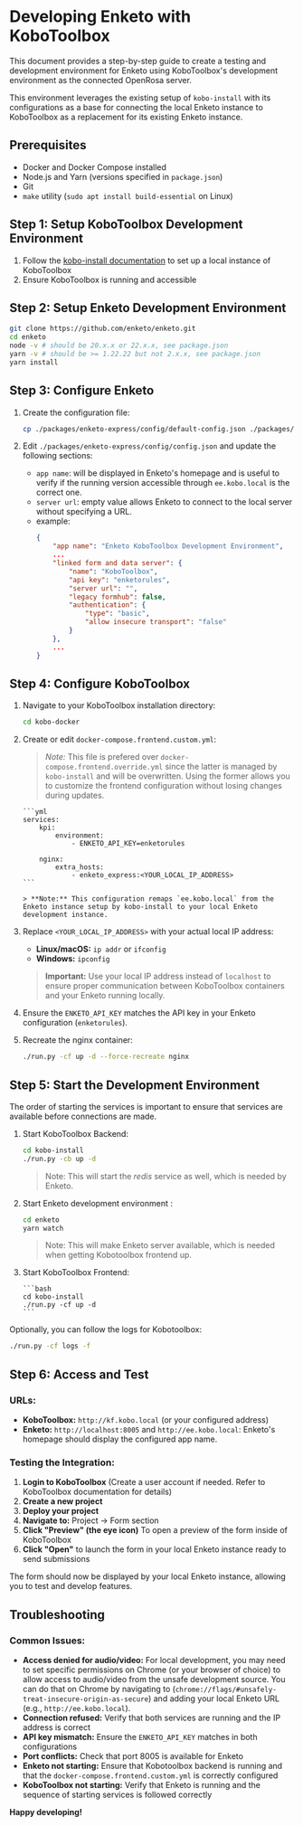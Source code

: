 # Developing Enketo with KoboToolbox

This document provides a step-by-step guide to create a testing and development environment for Enketo using KoboToolbox's development environment as the connected OpenRosa server.

This environment leverages the existing setup of `kobo-install` with its configurations as a base for connecting the local Enketo instance to KoboToolbox as a replacement for its existing Enketo instance.

## Prerequisites

-   Docker and Docker Compose installed
-   Node.js and Yarn (versions specified in `package.json`)
-   Git
-   `make` utility (`sudo apt install build-essential` on Linux)

## Step 1: Setup KoboToolbox Development Environment

1. Follow the [kobo-install documentation](https://github.com/kobotoolbox/kobo-install) to set up a local instance of KoboToolbox
2. Ensure KoboToolbox is running and accessible

## Step 2: Setup Enketo Development Environment

```bash
git clone https://github.com/enketo/enketo.git
cd enketo
node -v # should be 20.x.x or 22.x.x, see package.json
yarn -v # should be >= 1.22.22 but not 2.x.x, see package.json
yarn install
```

## Step 3: Configure Enketo

1. Create the configuration file:

    ```bash
    cp ./packages/enketo-express/config/default-config.json ./packages/enketo-express/config/config.json
    ```

2. Edit `./packages/enketo-express/config/config.json` and update the following sections:
    - `app name`: will be displayed in Enketo's homepage and is useful to verify if the running version accessible through `ee.kobo.local` is the correct one.
    - `server url`: empty value allows Enketo to connect to the local server without specifying a URL.
    - example:
        ```json
        {
            "app name": "Enketo KoboToolbox Development Environment",
            ...
            "linked form and data server": {
                "name": "KoboToolbox",
                "api key": "enketorules",
                "server url": "",
                "legacy formhub": false,
                "authentication": {
                    "type": "basic",
                    "allow insecure transport": "false"
                }
            },
            ...
        }
        ```

## Step 4: Configure KoboToolbox

1.  Navigate to your KoboToolbox installation directory:

    ```bash
    cd kobo-docker
    ```

2.  Create or edit `docker-compose.frontend.custom.yml`:

    > _Note:_ This file is prefered over `docker-compose.frontend.override.yml` since the latter is managed by `kobo-install` and will be overwritten. Using the former allows you to customize the frontend configuration without losing changes during updates.

        ```yml
        services:
            kpi:
                environment:
                    - ENKETO_API_KEY=enketorules

            nginx:
                extra_hosts:
                    - enketo_express:<YOUR_LOCAL_IP_ADDRESS>
        ```

        > **Note:** This configuration remaps `ee.kobo.local` from the Enketo instance setup by kobo-install to your local Enketo development instance.

3.  Replace `<YOUR_LOCAL_IP_ADDRESS>` with your actual local IP address:

    -   **Linux/macOS:** `ip addr` or `ifconfig`
    -   **Windows:** `ipconfig`

    > **Important:** Use your local IP address instead of `localhost` to ensure proper communication between KoboToolbox containers and your Enketo running locally.

4.  Ensure the `ENKETO_API_KEY` matches the API key in your Enketo configuration (`enketorules`).

5.  Recreate the nginx container:
    ```bash
    ./run.py -cf up -d --force-recreate nginx
    ```

## Step 5: Start the Development Environment

The order of starting the services is important to ensure that services are available before connections are made.

1.  Start KoboToolbox Backend:

    ```bash
    cd kobo-install
    ./run.py -cb up -d
    ```

    > Note: This will start the _redis_ service as well, which is needed by Enketo.

2.  Start Enketo development environment :

    ```bash
    cd enketo
    yarn watch
    ```

    > Note: This will make Enketo server available, which is needed when getting Kobotoolbox frontend up.

3.  Start KoboToolbox Frontend:

        ```bash
        cd kobo-install
        ./run.py -cf up -d
        ```

Optionally, you can follow the logs for Kobotoolbox:

```bash
./run.py -cf logs -f
```

## Step 6: Access and Test

### URLs:

-   **KoboToolbox:** `http://kf.kobo.local` (or your configured address)
-   **Enketo:** `http://localhost:8005` and `http://ee.kobo.local`: Enketo's homepage should display the configured app name.

### Testing the Integration:

1. **Login to KoboToolbox** (Create a user account if needed. Refer to KoboToolbox documentation for details)
2. **Create a new project**
3. **Deploy your project**
4. **Navigate to:** Project → Form section
5. **Click "Preview" (the eye icon)** To open a preview of the form inside of KoboToolbox
6. **Click "Open"** to launch the form in your local Enketo instance ready to send submissions

The form should now be displayed by your local Enketo instance, allowing you to test and develop features.

## Troubleshooting

### Common Issues:

-   **Access denied for audio/video:** For local development, you may need to set specific permissions on Chrome (or your browser of choice) to allow access to audio/video from the unsafe development source. You can do that on Chrome by navigating to (`chrome://flags/#unsafely-treat-insecure-origin-as-secure`) and adding your local Enketo URL (e.g., `http://ee.kobo.local`).
-   **Connection refused:** Verify that both services are running and the IP address is correct
-   **API key mismatch:** Ensure the `ENKETO_API_KEY` matches in both configurations
-   **Port conflicts:** Check that port 8005 is available for Enketo
-   **Enketo not starting:** Ensure that Kobotoolbox backend is running and that the `docker-compose.frontend.custom.yml` is correctly configured
-   **KoboToolbox not starting:** Verify that Enketo is running and the sequence of starting services is followed correctly

**Happy developing!**
